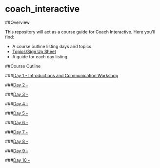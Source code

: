 # coach_interactive

##Overview

This repository will act as a course guide for Coach Interactive. 
Here you'll find:

+ A course outline listing days and topics
+ [Topics/Sign Up Sheet](https://docs.google.com/a/campinteractive.org/document/d/1peUfyjZzFybivN3OjjstwbhmTqDrRDD2qZ81e6jc0wc/edit?usp=sharing)
+ A guide for each day listing

##Course Outline

###[Day 1 - Introductions and Communication Workshop](day-01)

###[Day 2 - ](day-02)

###[Day 3 - ](day-03)

###[Day 4 - ](day-04)

###[Day 5 -  ](day-05)

###[Day 6 - ](day-06)

###[Day 7 - ](day-07)

###[Day 8 - ](day-08)

###[Day 9 - ](day-09)

###[Day 10 - ](day-10)
